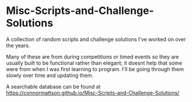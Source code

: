 # Misc-Scripts-and-Challenge-Solutions

A collection of random scripts and challenge solutions I've worked on over the years.

Many of these are from during competitions or timed events so they are usually built to be functional rather than elegant; it doesnt help that some were from when I was first learning to program. I'll be going through them slowly over time and updating them.

A searchable database can be found at https://connormattson.github.io/Misc-Scripts-and-Challenge-Solutions/
